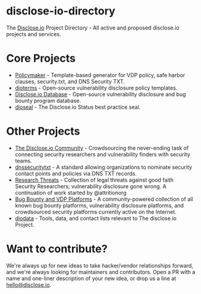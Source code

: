 # disclose-io-directory
The [Disclose.io](https://disclose.io) Project Directory - All active and proposed disclose.io projects and services.

# Core Projects

- [Policymaker](https://policymaker.disclose.io) - Template-based generator for VDP policy, safe harbor clauses, security.txt, and DNS Security TXT.
- [dioterms](https://github.com/disclose/dioterms) - Open-source vulnerability disclosure policy templates.
- [Disclose.io Database](https://disclose.io/programs/) - Open-source vulnerability disclosure and bug bounty program database.
- [dioseal](https://github.com/disclose/dioseal) - The Disclose.io Status best practice seal.


# Other Projects

- [The Disclose.io Community](https://community.disclose.io/) - Crowdsourcing the never-ending task of connecting security researchers and vulnerability finders with security teams.
- [dnssecuritytxt](https://github.com/disclose/dnssecuritytxt) - A standard allowing organizations to nominate security contact points and policies via DNS TXT records.
- [Research Threats](https://github.com/disclose/research-threats) - Collection of legal threats against good faith Security Researchers; vulnerability disclosure gone wrong. A continuation of work started by @attritionorg
- [Bug Bounty and VDP Platforms](https://github.com/disclose/bug-bounty-platforms) - A community-powered collection of all known bug bounty platforms, vulnerability disclosure platforms, and crowdsourced security platforms currently active on the Internet.
- [diodata](https://github.com/disclose/diodata) - Tools, data, and contact lists relevant to The disclose.io Project.

# Want to contribute? 

We're always up for new ideas to take hacker/vendor relationships forward, and we're always looking for maintainers and contributors. Open a PR with a name and one-liner description of your new idea, or drop us a line at [hello@disclose.io](mailto:hello@disclose.io).
